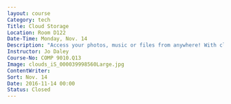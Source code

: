 ```yaml
---
layout: course
Category: tech
Title: Cloud Storage
Location: Room D122
Date-Time: Monday, Nov. 14
Description: "Access your photos, music or files from anywhere! With cloud storage you have the flexibility and convenience of retrieving necessary information right from your smartphone, laptop or any computer with internet access. There are many options available to begin storing your data on the cloud. Google My Drive, DropBox and Microsoft SkyDrive will be explored in this seminar. Learn what cloud storage is, how to setup storage, create an account, store and synch your data on the cloud. This class is intended for people new to cloud storage, beginners and individuals who would like to learn how to use the technology. Perfect for students, small business owners, and traveling professionals."
Instructor: Jo Daley
Course-No: COMP 9010.Q13
Image: clouds_iS_000039998560Large.jpg
ContentWriter:
Sort: Nov. 14
Date: 2016-11-14 00:00
Status: Closed
---
```

